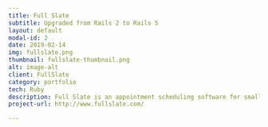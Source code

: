 ```yaml
---
title: Full Slate
subtitle: Upgraded from Rails 2 to Rails 5
layout: default
modal-id: 2
date: 2019-02-14
img: fullslate.png
thumbnail: fullslate-thumbnail.png
alt: image-alt
client: FullSlate
category: portfolio
tech: Ruby
description: Full Slate is an appointment scheduling software for small businesses. The Rapid River successfully upgraded the Rails version from 2 to 5.
project-url: http://www.fullslate.com/

---
```


